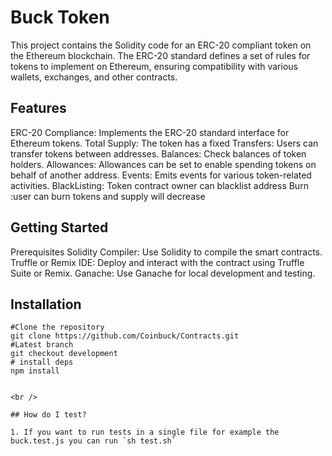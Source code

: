 # Buck Token

This project contains the Solidity code for an ERC-20 compliant token on the Ethereum blockchain. The ERC-20 standard defines a set of rules for tokens to implement on Ethereum, ensuring compatibility with various wallets, exchanges, and other contracts.

## Features
ERC-20 Compliance: Implements the ERC-20 standard interface for Ethereum tokens.
Total Supply: The token has a fixed 
Transfers: Users can transfer tokens between addresses.
Balances: Check balances of token holders.
Allowances: Allowances can be set to enable spending tokens on behalf of another address.
Events: Emits events for various token-related activities.
BlackListing: Token contract owner can blacklist address 
Burn :user can burn tokens and supply will decrease

## Getting Started
Prerequisites
Solidity Compiler: Use Solidity to compile the smart contracts.
Truffle or Remix IDE: Deploy and interact with the contract using Truffle Suite or Remix.
Ganache: Use Ganache for local development and testing.


## Installation
```shell
#Clone the repository
git clone https://github.com/Coinbuck/Contracts.git
#Latest branch
git checkout development
# install deps
npm install


<br />

## How do I test?

1. If you want to run tests in a single file for example the buck.test.js you can run `sh test.sh`